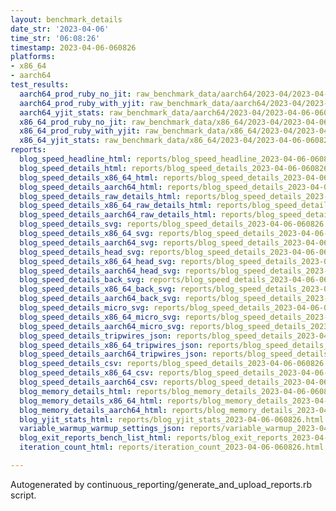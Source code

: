 ```yaml
---
layout: benchmark_details
date_str: '2023-04-06'
time_str: '06:08:26'
timestamp: 2023-04-06-060826
platforms:
- x86_64
- aarch64
test_results:
  aarch64_prod_ruby_no_jit: raw_benchmark_data/aarch64/2023-04/2023-04-06-060826_basic_benchmark_aarch64_prod_ruby_no_jit.json
  aarch64_prod_ruby_with_yjit: raw_benchmark_data/aarch64/2023-04/2023-04-06-060826_basic_benchmark_aarch64_prod_ruby_with_yjit.json
  aarch64_yjit_stats: raw_benchmark_data/aarch64/2023-04/2023-04-06-060826_basic_benchmark_aarch64_yjit_stats.json
  x86_64_prod_ruby_no_jit: raw_benchmark_data/x86_64/2023-04/2023-04-06-060826_basic_benchmark_x86_64_prod_ruby_no_jit.json
  x86_64_prod_ruby_with_yjit: raw_benchmark_data/x86_64/2023-04/2023-04-06-060826_basic_benchmark_x86_64_prod_ruby_with_yjit.json
  x86_64_yjit_stats: raw_benchmark_data/x86_64/2023-04/2023-04-06-060826_basic_benchmark_x86_64_yjit_stats.json
reports:
  blog_speed_headline_html: reports/blog_speed_headline_2023-04-06-060826.html
  blog_speed_details_html: reports/blog_speed_details_2023-04-06-060826.html
  blog_speed_details_x86_64_html: reports/blog_speed_details_2023-04-06-060826.x86_64.html
  blog_speed_details_aarch64_html: reports/blog_speed_details_2023-04-06-060826.aarch64.html
  blog_speed_details_raw_details_html: reports/blog_speed_details_2023-04-06-060826.raw_details.html
  blog_speed_details_x86_64_raw_details_html: reports/blog_speed_details_2023-04-06-060826.x86_64.raw_details.html
  blog_speed_details_aarch64_raw_details_html: reports/blog_speed_details_2023-04-06-060826.aarch64.raw_details.html
  blog_speed_details_svg: reports/blog_speed_details_2023-04-06-060826.svg
  blog_speed_details_x86_64_svg: reports/blog_speed_details_2023-04-06-060826.x86_64.svg
  blog_speed_details_aarch64_svg: reports/blog_speed_details_2023-04-06-060826.aarch64.svg
  blog_speed_details_head_svg: reports/blog_speed_details_2023-04-06-060826.head.svg
  blog_speed_details_x86_64_head_svg: reports/blog_speed_details_2023-04-06-060826.x86_64.head.svg
  blog_speed_details_aarch64_head_svg: reports/blog_speed_details_2023-04-06-060826.aarch64.head.svg
  blog_speed_details_back_svg: reports/blog_speed_details_2023-04-06-060826.back.svg
  blog_speed_details_x86_64_back_svg: reports/blog_speed_details_2023-04-06-060826.x86_64.back.svg
  blog_speed_details_aarch64_back_svg: reports/blog_speed_details_2023-04-06-060826.aarch64.back.svg
  blog_speed_details_micro_svg: reports/blog_speed_details_2023-04-06-060826.micro.svg
  blog_speed_details_x86_64_micro_svg: reports/blog_speed_details_2023-04-06-060826.x86_64.micro.svg
  blog_speed_details_aarch64_micro_svg: reports/blog_speed_details_2023-04-06-060826.aarch64.micro.svg
  blog_speed_details_tripwires_json: reports/blog_speed_details_2023-04-06-060826.tripwires.json
  blog_speed_details_x86_64_tripwires_json: reports/blog_speed_details_2023-04-06-060826.x86_64.tripwires.json
  blog_speed_details_aarch64_tripwires_json: reports/blog_speed_details_2023-04-06-060826.aarch64.tripwires.json
  blog_speed_details_csv: reports/blog_speed_details_2023-04-06-060826.csv
  blog_speed_details_x86_64_csv: reports/blog_speed_details_2023-04-06-060826.x86_64.csv
  blog_speed_details_aarch64_csv: reports/blog_speed_details_2023-04-06-060826.aarch64.csv
  blog_memory_details_html: reports/blog_memory_details_2023-04-06-060826.html
  blog_memory_details_x86_64_html: reports/blog_memory_details_2023-04-06-060826.x86_64.html
  blog_memory_details_aarch64_html: reports/blog_memory_details_2023-04-06-060826.aarch64.html
  blog_yjit_stats_html: reports/blog_yjit_stats_2023-04-06-060826.html
  variable_warmup_warmup_settings_json: reports/variable_warmup_2023-04-06-060826.warmup_settings.json
  blog_exit_reports_bench_list_html: reports/blog_exit_reports_2023-04-06-060826.bench_list.html
  iteration_count_html: reports/iteration_count_2023-04-06-060826.html

---
```

Autogenerated by continuous_reporting/generate_and_upload_reports.rb script.
